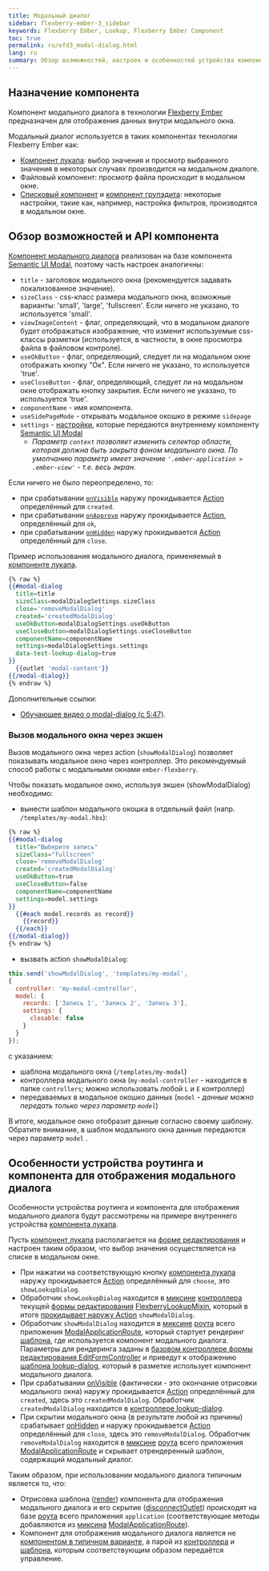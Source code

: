 ```yaml
---
title: Модальный диалог
sidebar: flexberry-ember-3_sidebar
keywords: Flexberry Ember, Lookup, Flexberry Ember Component
toc: true
permalink: ru/efd3_modal-dialog.html
lang: ru
summary: Обзор возможностей, настроек и особенностей устройства компонента модального диалога в технологии Flexberry Ember.
---
```


## Назначение компонента

Компонент модального диалога в технологии [Flexberry Ember](https://flexberry.github.io/ru/ef3_landing_page.html) предназначен для отображения данных внутри модального окна.

Модальный диалог используется в таких компонентах технологии Flexberry Ember как:

* [Компонент лукапа](ef3_flexberry-lookup.html): выбор значения и просмотр выбранного значения в некоторых случаях производится на модальном диалоге.
* Файловый компонент: просмотр файла происходит в модальном окне.
* [Списковый компонент](https://flexberry.github.io/ru/efd3_object-list-view.html) и [компонент групэдита](https://flexberry.github.io/ru/ef3_groupedit_with_multiselect.html): некоторые настройки, такие как, например, настройка фильтров, производятся в модальном окне.

## Обзор возможностей и API компонента

[Компонент модального диалога](http://flexberry.github.io/ember-flexberry/autodoc/develop/classes/ModalDialog.html) реализован на базе компонента [Semantic UI Modal](https://semantic-ui.com/modules/modal.html), поэтому часть настроек аналогичны:

* `title` - заголовок модального окна (рекомендуется задавать локализованное значение).
* `sizeClass` - css-класс размера модального окна, возможные варианты: 'small', 'large', 'fullscreen'. Если ничего не указано, то используется 'small'.
* `viewImageContent` - флаг, определяющий, что в модальном диалоге будет отображаться изображение, что изменит используемые css-классы разметки (используется, в частности, в окне просмотра файла в файловом контроле).
* `useOkButton` - флаг, определяющий, следует ли на модальном окне отображать кнопку "Ок". Если ничего не указано, то используется 'true'.
* `useCloseButton` - флаг, определяющий, следует ли на модальном окне отображать кнопку закрытия. Если ничего не указано, то используется 'true'.
* `componentName` - имя компонента.
* `useSidePageMode` - открывать модальное окошко в режиме `sidepage`
* `settings` - [настройки](https://semantic-ui.com/modules/modal.html#/settings), которые передаются внутреннему компоненту [Semantic UI Modal](https://semantic-ui.com/modules/modal.html)
  * _Параметр `context` позволяет изменить селектор области, которая должна быть закрыта фоном модального окна. По умолчанию параметр имеет значение `'.ember-application > .ember-view'` - т.е. весь экран._

Если ничего не было переопределено, то:

* при срабатывании [`onVisible`](https://semantic-ui.com/modules/modal.html#/settings) наружу прокидывается [Action](https://guides.emberjs.com/v3.1.0/components/triggering-changes-with-actions/) определённый для `created`.
* при срабатывании [`onApprove`](https://semantic-ui.com/modules/modal.html#/settings) наружу прокидывается [Action](https://guides.emberjs.com/v3.1.0/components/triggering-changes-with-actions/), определённый для `ok`,
* при срабатывании [`onHidden`](https://semantic-ui.com/modules/modal.html#/settings) наружу прокидывается [Action](https://guides.emberjs.com/v3.1.0/components/triggering-changes-with-actions/) определённый для `close`.

Пример использования модального диалога, применяемый в [компоненте лукапа](ef3_flexberry-lookup.html).

```hbs
{% raw %}
{{#modal-dialog
  title=title
  sizeClass=modalDialogSettings.sizeClass
  close='removeModalDialog'
  created='createdModalDialog'
  useOkButton=modalDialogSettings.useOkButton
  useCloseButton=modalDialogSettings.useCloseButton
  componentName=componentName
  settings=modalDialogSettings.settings
  data-test-lookup-dialog=true
}}
  {{outlet 'modal-content'}}
{{/modal-dialog}}
{% endraw %}
```

Дополнительные ссылки:
- [Обучающее видео о modal-dialog (с 5:47)](https://youtu.be/_LKhIKZ21n8?si=LJhWXBuuV8QjvP-D&t=347).

### Вызов модального окна через экшен
Вызов модального окна через action (`showModalDialog`) позволяет показывать модальное окно через контроллер. Это рекомендуемый способ работы с модальными окнами `ember-flexberry`.

Чтобы показать модальное окно, используя экшен (showModalDialog) необходимо:
- вынести шаблон модального окошка в отдельный файл (напр. `/templates/my-modal.hbs`):
```hbs
{% raw %}
{{#modal-dialog
  title="Выберите запись"
  sizeClass="fullscreen"
  close='removeModalDialog'
  created='createdModalDialog'
  useOkButton=true
  useCloseButton=false
  componentName=componentName
  settings=model.settings
}}
  {{#each model.records as record}}
    {{record}}
  {{/each}}
{{/modal-dialog}}
{% endraw %}
```
- вызвать action `showModalDialog`:
```javascript
this.send('showModalDialog', 'templates/my-modal',
{
  controller: 'my-modal-controller',
  model: {
    records: ['Запись 1', 'Запись 2', 'Запись 3'],
    settings: {
      closable: false
    }
  }
});
```
с указанием:
  * шаблона модального окна (`/templates/my-modal`)
  * контроллера модального окна (`my-modal-controller` - находится в папке `controllers`; можно использовать любой `L` и `E` контроллер)
  * передаваемых в модальное окошко данных (`model` - _данные можно передать только через параметр `model`_)

В итоге, модальное окно отобразит данные согласно своему шаблону. Обратите внимание, в шаблон модального окна данные передаются через параметр `model` .

## Особенности устройства роутинга и компонента для отображения модального диалога

Особенности устройства роутинга и компонента для отображения модального диалога будут рассмотрены на примере внутреннего устройства [компонента лукапа](ef3_flexberry-lookup.html).

Пусть [компонент лукапа](ef3_flexberry-lookup.html) располагается на [форме редактирования](efd3_editform.html) и настроен таким образом, что выбор значения осуществляется на списке в модальном окне.

* При нажатии на соответствующую кнопку [компонента лукапа](ef3_flexberry-lookup.html) наружу прокидывается [Action](https://guides.emberjs.com/v3.1.0/components/triggering-changes-with-actions/) определённый для `choose`, это `showLookupDialog`.
* Обработчик `showLookupDialog` находится в [миксине](https://api.emberjs.com/ember/3.1/classes/Mixin) [контроллера](https://guides.emberjs.com/v3.1.0/controllers/) текущей [формы редактирования](efd3_editform.html) [FlexberryLookupMixin](http://flexberry.github.io/ember-flexberry/autodoc/develop/classes/FlexberryLookupMixin.html), который в итоге [прокидывает наружу Action](https://api.emberjs.com/ember/3.25/classes/Controller/methods/send?anchor=send) `showModalDialog`.
* Обработчик `showModalDialog` находится в [миксине](https://api.emberjs.com/ember/3.1/classes/Mixin) [роута](https://guides.emberjs.com/v3.1.0/routing/defining-your-routes/) всего приложения [ModalApplicationRoute](http://flexberry.github.io/ember-flexberry/autodoc/develop/classes/ModalApplicationRoute.html), который стартует рендеринг [шаблона](https://guides.emberjs.com/v3.1.0/templates/handlebars-basics/), где используется компонент модального диалога. Параметры для рендеринга заданы в [базовом контроллере формы редактирования EditFormController](http://flexberry.github.io/ember-flexberry/autodoc/develop/classes/EditFormController.html) и приведут к отображению [шаблона lookup-dialog](https://github.com/Flexberry/ember-flexberry/blob/develop/app/templates/lookup-dialog.hbs), который в разметке использует компонент модального диалога.
* При срабатывании [onVisible](https://semantic-ui.com/modules/modal.html#/settings) (фактически - это окончание отрисовки модального окна) наружу прокидывается [Action](https://guides.emberjs.com/v3.1.0/components/triggering-changes-with-actions/) определённый для `created`, здесь это `createdModalDialog`. Обработчик `createdModalDialog` находится в [контроллере lookup-dialog](https://github.com/Flexberry/ember-flexberry/blob/develop/addon/controllers/lookup-dialog.js).
* При скрытии модального окна (в результате любой из причины) срабатывает [onHidden](https://semantic-ui.com/modules/modal.html#/settings) и наружу прокидывается [Action](https://guides.emberjs.com/v3.1.0/components/triggering-changes-with-actions/) определённый для `close`, здесь это `removeModalDialog`. Обработчик `removeModalDialog` находится в [миксине](https://api.emberjs.com/ember/3.1/classes/Mixin) [роута](https://guides.emberjs.com/v3.1.0/routing/defining-your-routes/) всего приложения [ModalApplicationRoute](http://flexberry.github.io/ember-flexberry/autodoc/develop/classes/ModalApplicationRoute.html) и скрывает отрендеренный шаблон, содержащий модальный диалог.

Таким образом, при использовании модального диалога типичным является то, что:

* Отрисовка шаблона ([render](https://api.emberjs.com/ember/3.1/classes/Route/methods/render?anchor=render)) компонента для отображения модального диалога и его скрытие ([disconnectOutlet](https://api.emberjs.com/ember/3.1/classes/Route/methods/disconnectOutlet?anchor=disconnectOutlet)) происходят на базе [роута](https://guides.emberjs.com/v3.1.0/routing/defining-your-routes/) всего приложения `application` (соответствующие методы добавляются из [миксина](https://api.emberjs.com/ember/3.1/classes/Mixin) [ModalApplicationRoute](http://flexberry.github.io/ember-flexberry/autodoc/develop/classes/ModalApplicationRoute.html)).
* Компонент для отображения модального диалога является не [компонентом в типичном варианте](https://api.emberjs.com/ember/3.1/classes/Component), а парой из [контроллера](https://guides.emberjs.com/v3.1.0/controllers/) и [шаблона](https://guides.emberjs.com/v3.1.0/templates/handlebars-basics/), которым соответствующим образом передаётся управление.
